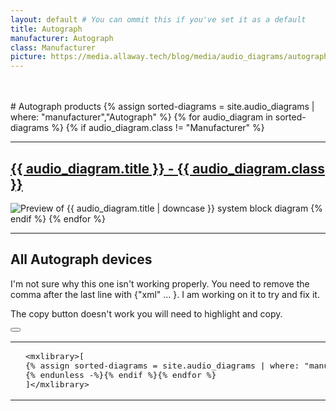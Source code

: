 ```yaml
---
layout: default # You can ommit this if you've set it as a default
title: Autograph
manufacturer: Autograph
class: Manufacturer
picture: https://media.allaway.tech/blog/media/audio_diagrams/autograph/autograph_logo.png # 200 x 110
---
```


<br />
<br />
# Autograph products
{% assign sorted-diagrams = site.audio_diagrams | where: "manufacturer","Autograph" %}
{% for audio_diagram in sorted-diagrams %}
  {% if audio_diagram.class != "Manufacturer" %}
  <hr />
  <h2>
    <a href="{{ audio_diagram.url }}">
      {{ audio_diagram.title }} - {{ audio_diagram.class }}
    </a>
  </h2>
  <img src="{{ audio_diagram.picture }}" alt="Preview of {{ audio_diagram.title | downcase }} system block diagram">
  {% endif %}
{% endfor %}

---
## All Autograph devices
I'm not sure why this one isn't working properly. You need to remove the comma after the last line with {"xml" ... }. I am working on it to try and fix it.

The copy button doesn't work you will need to highlight and copy.
  <div class="language-xml highlighter-rouge"><div class="code-header">
    <span data-label-text="XML"><i class="fas fa-code small"></i></span>
  <button aria-label="copy" data-title-succeed="Copied!" data-original-title="" title=""><i class="far fa-clipboard"></i></button></div><div class="highlight"><code><table class="rouge-table"><tbody><tr><td class="rouge-gutter gl"></td><td class="rouge-code">
    <pre>&lt;mxlibrary&gt;[
{% assign sorted-diagrams = site.audio_diagrams | where: "manufacturer","Autograph" %}{% for audio_diagram in sorted-diagrams %}{% if audio_diagram.class != "Manufacturer" %}{{ audio_diagram.xml }}{% unless forloop.last %},
{% endunless -%}{% endif %}{% endfor %}
]&lt;/mxlibrary&gt;
</pre></td></tr></tbody></table></code></div></div>